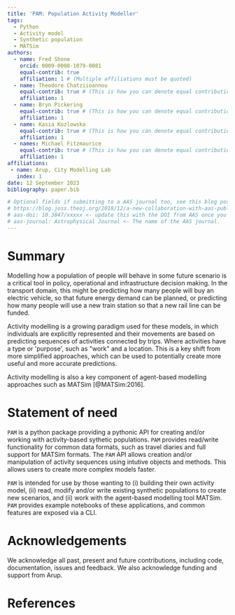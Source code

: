 ```yaml
---
title: 'PAM: Population Activity Modeller'
tags:
  - Python
  - Activity model
  - Synthetic population
  - MATSim
authors:
  - name: Fred Shone
    orcid: 0009-0008-1079-0081
    equal-contrib: true
    affiliation: 1 # (Multiple affiliations must be quoted)
  - name: Theodore Chatziioannou
    equal-contrib: true # (This is how you can denote equal contributions between multiple authors)
    affiliation: 1
  - name: Bryn Pickering
    equal-contrib: true # (This is how you can denote equal contributions between multiple authors)
    affiliation: 1
  - name: Kasia Kozlowska
    equal-contrib: true # (This is how you can denote equal contributions between multiple authors)
    affiliation: 1
  - names: Michael Fitzmaurice
    equal-contrib: true # (This is how you can denote equal contributions between multiple authors)
    affiliation: 1
affiliations:
 - name: Arup, City Modelling Lab
   index: 1
date: 12 September 2023
bibliography: paper.bib

# Optional fields if submitting to a AAS journal too, see this blog post:
# https://blog.joss.theoj.org/2018/12/a-new-collaboration-with-aas-publishing
# aas-doi: 10.3847/xxxxx <- update this with the DOI from AAS once you know it.
# aas-journal: Astrophysical Journal <- The name of the AAS journal.
---
```


# Summary

Modelling how a population of people will behave in some future scenario is a critical tool in policy, operational and infrastructure decision making. In the transport domain, this might be predicting how many people will buy an electric vehicle, so that future energy demand can be planned, or predicting how many people will use a new train station so that a new rail line can be funded.

Activity modelling is a growing paradigm used for these models, in which individuals are explicitly represented and their movements are based on predicting sequences of activities connected by trips. Where activities have a type or 'purpose', such as "work" and a location. This is a key shift from more simplified approaches, which can be used to potentially create more useful and more accurate predictions.

Activity modelling is also a key component of agent-based modelling approaches such as MATSim [@MATSim:2016].

# Statement of need

`PAM` is a python package providing a pythonic API for creating and/or working with activity-based sythetic populations. `PAM` provides read/write functionality for common data formats, such as travel diaries and full support for MATSim formats. The `PAM` API allows creation and/or manipulation of activity sequences using intutive objects and methods. This allows users to create more complex models faster.

`PAM` is intended for use by those wanting to (i) building their own activity model, (ii) read, modify and/or write existing synthetic populations to create new scenarios, and (ii) work with the agent-based modelling tool MATSim. `PAM` provides example notebooks of these applications, and common features are exposed via a CLI.

# Acknowledgements

We acknowledge all past, present and future contributions, including code, documentation, issues and feedback. We also acknowledge funding and support from Arup.

# References